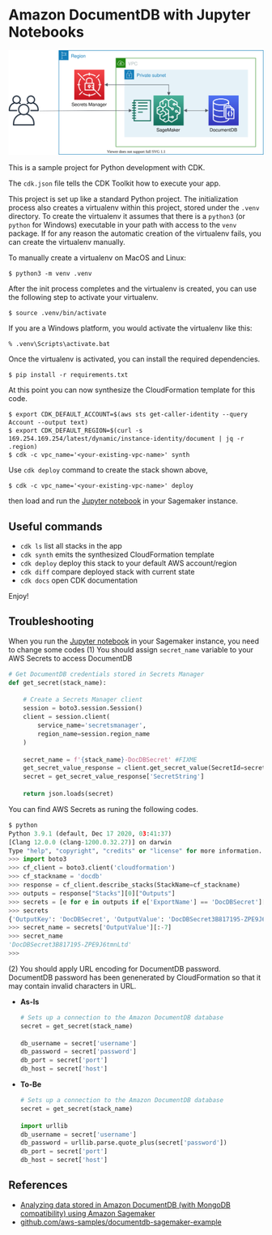 # Amazon DocumentDB with Jupyter Notebooks

![documentdb-sagemaker-arch](documentdb-sagemaker-arch.svg)

This is a sample project for Python development with CDK.

The `cdk.json` file tells the CDK Toolkit how to execute your app.

This project is set up like a standard Python project.  The initialization
process also creates a virtualenv within this project, stored under the `.venv`
directory.  To create the virtualenv it assumes that there is a `python3`
(or `python` for Windows) executable in your path with access to the `venv`
package. If for any reason the automatic creation of the virtualenv fails,
you can create the virtualenv manually.

To manually create a virtualenv on MacOS and Linux:

```
$ python3 -m venv .venv
```

After the init process completes and the virtualenv is created, you can use the following
step to activate your virtualenv.

```
$ source .venv/bin/activate
```

If you are a Windows platform, you would activate the virtualenv like this:

```
% .venv\Scripts\activate.bat
```

Once the virtualenv is activated, you can install the required dependencies.

```
$ pip install -r requirements.txt
```

At this point you can now synthesize the CloudFormation template for this code.

```
$ export CDK_DEFAULT_ACCOUNT=$(aws sts get-caller-identity --query Account --output text)
$ export CDK_DEFAULT_REGION=$(curl -s 169.254.169.254/latest/dynamic/instance-identity/document | jq -r .region)
$ cdk -c vpc_name='<your-existing-vpc-name>' synth
```

Use `cdk deploy` command to create the stack shown above,

```
$ cdk -c vpc_name='<your-existing-vpc-name>' deploy
```

then load and run the [Jupyter notebook](https://github.com/aws-samples/documentdb-sagemaker-example/blob/main/script.ipynb) in your Sagemaker instance.

## Useful commands

 * `cdk ls`          list all stacks in the app
 * `cdk synth`       emits the synthesized CloudFormation template
 * `cdk deploy`      deploy this stack to your default AWS account/region
 * `cdk diff`        compare deployed stack with current state
 * `cdk docs`        open CDK documentation

Enjoy!

## Troubleshooting

 When you run the [Jupyter notebook](https://github.com/aws-samples/documentdb-sagemaker-example/blob/main/script.ipynb) in your Sagemaker instance, you need to change some codes
 (1) You should assign `secret_name` variable to your AWS Secrets to access DocumentDB
  ```python
  # Get DocumentDB credentials stored in Secrets Manager
  def get_secret(stack_name):

      # Create a Secrets Manager client
      session = boto3.session.Session()
      client = session.client(
          service_name='secretsmanager',
          region_name=session.region_name
      )

      secret_name = f'{stack_name}-DocDBSecret' #FIXME
      get_secret_value_response = client.get_secret_value(SecretId=secret_name)
      secret = get_secret_value_response['SecretString']

      return json.loads(secret)
  ```

 You can find AWS Secrets as runing the following codes.
  ```python
  $ python
  Python 3.9.1 (default, Dec 17 2020, 03:41:37)
  [Clang 12.0.0 (clang-1200.0.32.27)] on darwin
  Type "help", "copyright", "credits" or "license" for more information.
  >>> import boto3
  >>> cf_client = boto3.client('cloudformation')
  >>> cf_stackname = 'docdb'
  >>> response = cf_client.describe_stacks(StackName=cf_stackname)
  >>> outputs = response["Stacks"][0]["Outputs"]
  >>> secrets = [e for e in outputs if e['ExportName'] == 'DocDBSecret'][0]
  >>> secrets
  {'OutputKey': 'DocDBSecret', 'OutputValue': 'DocDBSecret3B817195-ZPE9J6tmnLtd-dtaGCG', 'ExportName': 'DocDBSecret'}
  >>> secret_name = secrets['OutputValue'][:-7]
  >>> secret_name
  'DocDBSecret3B817195-ZPE9J6tmnLtd'
  >>>
  ```
 (2) You should apply URL encoding for DocumentDB password. DocumentDB password has been genenerated by CloudFormation so that it may contain invalid characters in URL.
  + **As-Is**
    ```python
    # Sets up a connection to the Amazon DocumentDB database
    secret = get_secret(stack_name)

    db_username = secret['username']
    db_password = secret['password']
    db_port = secret['port']
    db_host = secret['host']
    ```

  + **To-Be**
    ```python
    # Sets up a connection to the Amazon DocumentDB database
    secret = get_secret(stack_name)

    import urllib
    db_username = secret['username']
    db_password = urllib.parse.quote_plus(secret['password'])
    db_port = secret['port']
    db_host = secret['host']
    ```

## References
 - [Analyzing data stored in Amazon DocumentDB (with MongoDB compatibility) using Amazon Sagemaker](https://aws.amazon.com/blogs/machine-learning/analyzing-data-stored-in-amazon-documentdb-with-mongodb-compatibility-using-amazon-sagemaker/)
 - [github.com/aws-samples/documentdb-sagemaker-example](https://github.com/aws-samples/documentdb-sagemaker-example)
